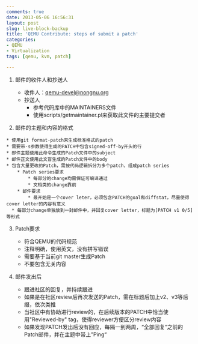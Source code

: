 ```yaml
---
comments: true
date: 2013-05-06 16:56:31
layout: post
slug: live-block-backup
title: 'QEMU Contribute: steps of submit a patch'
categories:
- QEMU
- Virtualization
tags: [qemu, kvm, patch]

---
```


1. 邮件的收件人和抄送人
    * 收件人：qemu-devel@nongnu.org
    * 抄送人
        * 参考代码库中的MAINTAINERS文件
        * 使用scripts/getmaintainer.pl来获取此文件的主要提交者

2. 邮件的主题和内容的格式
<!-- more -->
    * 使用git format-patch来生成标准格式的patch
    * 需要带-s参数使得生成的PATCH中包含signed-off-by开头的行
    * 邮件主题使用此命令生成的Patch文件中的subject
    * 邮件正文使用此文盲生成的Patch文件中的body
    * 包含大量更改的Patch，需按代码逻辑拆分为多个patch，组成patch series
        * Patch series要求
            * 每部分的change均需保证可编译通过
            * 文档类的change靠前
        * 邮件要求
            * 最开始是一个cover leter，必须包含PATCH的goal和diffstat，尽量使得cover letter的内容有意义
      * 每部分change单独放到一封邮件中，并回复cover letter，标题为[PATCH v1 0/5]等形式
3. Patch要求
    * 符合QEMU的代码规范
    * 注释明确，使用英文，没有拼写错误
    * 需要基于当前git master生成Patch
    * 不要包含无关内容

4. 邮件发出后
    * 跟进社区的回复，并持续跟进
    * 如果是在社区review后再次发送的Patch，需在标题后加上v2、v3等后缀，依次类推
    * 当社区中有协助进行review的，在后续版本的PATCH中恰当使用"Reviewed-by" tag，使得reviewer方便区分review内容
    * 如果发现PATCH发出后没有回应，每隔一到两周，“全部回复”之前的Patch邮件，并在主题中带上”Ping“
